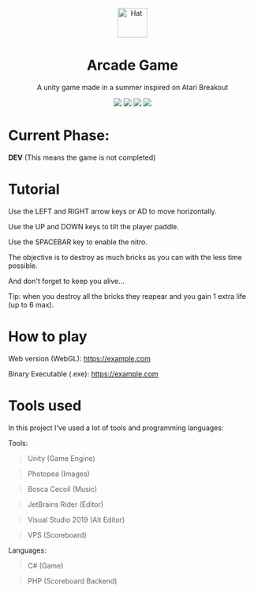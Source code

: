 <p align="center"><a href="#"><img src="https://external-content.duckduckgo.com/iu/?u=https%3A%2F%2Fmedia.giphy.com%2Fmedia%2FChcDR0liFvtgk%2Fgiphy.gif&f=1&nofb=1" alt="Hat" height="60"/></a></p>
<h1 align="center">Arcade Game</h1>
<p align="center">A unity game made in a summer inspired on Atari Breakout</p>
<p align="center">
	<img src="https://img.shields.io/github/v/release/EncryptEx/Arcade"/>
	<img src="https://img.shields.io/github/repo-size/EncryptEx/Arcade"/>
	<img src="https://img.shields.io/github/languages/top/EncryptEx/Arcade"/>
	<img src="https://img.shields.io/github/last-commit/EncryptEx/Arcade"/>
</p>

# Current Phase:
**DEV** (This means the game is not completed)

# Tutorial
Use the LEFT and RIGHT arrow keys or AD to move horizontally. 

Use the UP and DOWN keys to tilt the player paddle. 

Use the SPACEBAR key to enable the nitro.

The objective is to destroy as much bricks as you can with the less time possible. 

And don't forget to keep you alive... 

Tip: when you destroy all the bricks they reapear and you gain 1 extra life (up to 6 max).


# How to play
Web version (WebGL): https://example.com

Binary Executable (.exe): https://example.com


# Tools used
In this project I've used a lot of tools and programming languages:

Tools:
> Unity (Game Engine)

> Photopea (Images)

> Bosca Cecoil (Music)

> JetBrains Rider (Editor)

> Visual Studio 2019 (Alt Editor)

> VPS (Scoreboard)


Languages:
> C# (Game)

> PHP (Scoreboard Backend)

